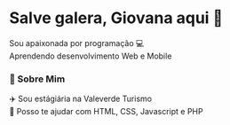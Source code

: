 # Salve galera, Giovana aqui 👋

Sou apaixonada por programação 💻
<br/>Aprendendo desenvolvimento Web e Mobile

### 💬 Sobre Mim

✈️ Sou estágiária na Valeverde Turismo
<br/>🧐 Posso te ajudar com HTML, CSS, Javascript e PHP 




